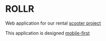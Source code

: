 # ROLLR
Web application for our rental [scooter project](http://escooter.herokuapp.com/login)

This application is designed [mobile-first](https://user-images.githubusercontent.com/48712793/66643359-caf8fc80-ec1e-11e9-8642-8d2bcc157de6.jpeg)



